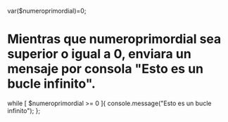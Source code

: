 var($numeroprimordial)=0;

# Mientras que numeroprimordial sea superior o igual a 0, enviara un mensaje por consola "Esto es un bucle infinito".
while [ $numeroprimordial >= 0 ]{
    console.message("Esto es un bucle infinito");
};
